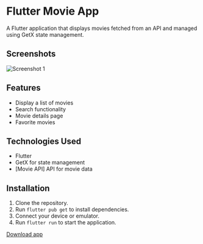 # Flutter Movie App

A Flutter application that displays movies fetched from an API and managed using GetX state management.

## Screenshots

![Screenshot 1](https://github.com/Ado2211/movies_flutter_api/blob/main/movie.png)

## Features

- Display a list of movies
- Search functionality
- Movie details page
- Favorite movies

## Technologies Used

- Flutter
- GetX for state management
- [Movie API] API for movie data

## Installation

1. Clone the repository.
2. Run `flutter pub get` to install dependencies.
3. Connect your device or emulator.
4. Run `flutter run` to start the application.
   

 
[Download app](https://mega.nz/file/MKVCWYiC#HWwU-tk2l8pU2wrr9Eum5hLP_rbUvDi_eKDSW24voCY)

